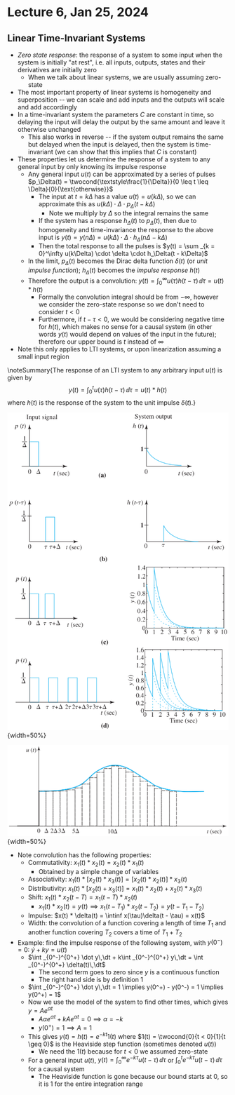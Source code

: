 # Lecture 6, Jan 25, 2024

## Linear Time-Invariant Systems

* *Zero state response*: the response of a system to some input when the system is initially "at rest", i.e. all inputs, outputs,  states and their derivatives are initially zero
	* When we talk about linear systems, we are usually assuming zero-state
* The most important property of linear systems is homogeneity and superposition -- we can scale and add inputs and the outputs will scale and add accordingly
* In a time-invariant system the parameters $C$ are constant in time, so delaying the input will delay the output by the same amount and leave it otherwise unchanged
	* This also works in reverse -- if the system output remains the same but delayed when the input is delayed, then the system is time-invariant (we can show that this implies that $C$ is constant)
* These properties let us determine the response of a system to any general input by only knowing its impulse response
	* Any general input $u(t)$ can be approximated by a series of pulses $p_\Delta(t) = \twocond{\textstyle\frac{1}{\Delta}}{0 \leq t \leq \Delta}{0}{\text{otherwise}}$
		* The input at $t = k\Delta$ has a value $u(t) = u(k\Delta)$, so we can approximate this as $u(k\Delta) \cdot \Delta \cdot p_\Delta(t - k\Delta)$
			* Note we multiply by $\Delta$ so the integral remains the same
		* If the system has a response $h_\Delta(t)$ to $p_\Delta(t)$, then due to homogeneity and time-invariance the response to the above input is $y(t) = y(n\Delta) = u(k\Delta) \cdot \Delta \cdot h_\Delta(n\Delta - k\Delta)$
		* Then the total response to all the pulses is $y(t) = \sum _{k = 0}^\infty u(k\Delta) \cdot \delta \cdot h_\Delta(t - k\Delta)$
	* In the limit, $p_\Delta(t)$ becomes the Dirac delta function $\delta(t)$ (or *unit impulse function*); $h_\Delta(t)$ becomes the *impulse response* $h(t)$
	* Therefore the output is a convolution: $y(t) = \int _0^\infty u(\tau)h(t - \tau)\,\dd\tau = u(t) * h(t)$
		* Formally the convolution integral should be from $-\infty$, however we consider the zero-state response so we don't need to consider $t < 0$
		* Furthermore, if $t - \tau < 0$, we would be considering negative time for $h(t)$, which makes no sense for a causal system (in other words $y(t)$ would depend on values of the input in the future); therefore our upper bound is $t$ instead of $\infty$
* Note this only applies to LTI systems, or upon linearization assuming a small input region

\noteSummary{The response of an LTI system to any arbitrary input $u(t)$ is given by $$y(t) = \int _0^t u(\tau)h(t - \tau)\,\dd\tau = u(t) * h(t)$$where $h(t)$ is the response of the system to the unit impulse $\delta(t)$.}

![Response of the system to a series of pulses.](./imgs/lec6_1.png){width=50%}

![Approximation of any input function as a series of impulses.](./imgs/lec6_2.png){width=50%}

* Note convolution has the following properties:
	* Commutativity: $x_1(t) * x_2(t) = x_2(t) * x_1(t)$
		* Obtained by a simple change of variables
	* Associativity: $x_1(t) * [x_2(t) * x_3(t)] = [x_2(t) * x_2(t)] * x_3(t)$
	* Distributivity: $x_1(t) * [x_2(t) + x_3(t)] = x_1(t) * x_2(t) + x_2(t) * x_3(t)$
	* Shift: $x_1(t) * x_2(t - T) = x_1(t - T) * x_2(t)$
		* $x_1(t) * x_2(t) = y(t) \implies x_1(t - T_1) * x_2(t - T_2) = y(t - T_1 - T_2)$
	* Impulse: $x(t) * \delta(t) = \intinf x(\tau)\delta(t - \tau) = x(t)$
	* Width: the convolution of a function covering a length of time $T_1$ and another function covering $T_2$ covers a time of $T_1 + T_2$
* Example: find the impulse response of the following system, with $y(0^-) = 0$: $\dot y + ky = u(t)$
	* $\int _{0^-}^{0^+} \dot y\,\dt + k\int _{0^-}^{0^+} y\,\dt = \int _{0^-}^{0^+} \delta(t)\,\dt$
		* The second term goes to zero since $y$ is a continuous function
		* The right hand side is by definition 1
	* $\int _{0^-}^{0^+} \dot y\,\dt = 1 \implies y(0^+) - y(0^-) = 1 \implies y(0^+) = 1$
	* Now we use the model of the system to find other times, which gives $y = Ae^{\alpha t}$
		* $A\alpha e^{\alpha t} + kAe^{\alpha t} = 0 \implies \alpha = -k$
		* $y(0^+) = 1 \implies A = 1$
	* This gives $y(t) = h(t) = e^{-kt}1(t)$ where $1(t) = \twocond{0}{t < 0}{1}{t \geq 0}$ is the Heaviside step function (sometimes denoted $u(t)$)
		* We need the $1(t)$ because for $t < 0$ we assumed zero-state
	* For a general input $u(t)$, $y(t) = \int _0^\infty e^{-k\tau}u(t - \tau)\,\dd\tau$ or $\int _0^t e^{-k\tau}u(t - \tau)\,\dd\tau$ for a causal system
		* The Heaviside function is gone because our bound starts at $0$, so it is 1 for the entire integration range

